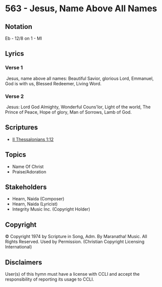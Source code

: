 # 563 - Jesus, Name Above All Names

## Notation

Eb - 12/8 on 1 - MI

## Lyrics

### Verse 1

 Jesus, name above all names: Beautiful Savior, glorious Lord, Emmanuel, God is with us, Blessed Redeemer, Living Word.

### Verse 2

  Jesus: Lord God Almighty, Wonderful Couns'lor, Light of the world, The Prince of Peace, Hope of glory, Man of Sorrows, Lamb of God. 


## Scriptures

- [II Thessalonians 1:12](https://www.biblegateway.com/passage/?search=II%20Thessalonians%201%3A12)

## Topics

- Name Of Christ
- Praise/Adoration

## Stakeholders

- Hearn, Naida (Composer)
- Hearn, Naida (Lyricist)
- Integrity Music Inc. (Copyright Holder)

## Copyright

© Copyright 1974 by Scripture in Song, Adm. By Maranatha! Music. All Rights Reserved. Used by Permission.
(Christian Copyright Licensing International)

## Disclaimers

User(s) of this hymn must have a license with CCLI and accept the responsibility of reporting its usage to CCLI.

